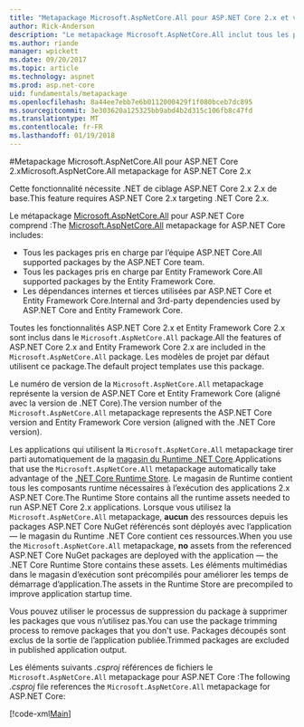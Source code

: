 ```yaml
---
title: "Metapackage Microsoft.AspNetCore.All pour ASP.NET Core 2.x et versions ultérieures"
author: Rick-Anderson
description: "Le metapackage Microsoft.AspNetCore.All inclut tous les packages ASP.NET Core et Entity Framework Core, ainsi que leurs dépendances."
ms.author: riande
manager: wpickett
ms.date: 09/20/2017
ms.topic: article
ms.technology: aspnet
ms.prod: asp.net-core
uid: fundamentals/metapackage
ms.openlocfilehash: 8a44ee7ebb7e6b0112000429f1f080bceb7dc895
ms.sourcegitcommit: 3e303620a125325bb9abd4b2d315c106fb8c47fd
ms.translationtype: MT
ms.contentlocale: fr-FR
ms.lasthandoff: 01/19/2018
---
```

#<a name="microsoftaspnetcoreall-metapackage-for-aspnet-core-2x"></a><span data-ttu-id="5dc25-103">Metapackage Microsoft.AspNetCore.All pour ASP.NET Core 2.x</span><span class="sxs-lookup"><span data-stu-id="5dc25-103">Microsoft.AspNetCore.All metapackage for ASP.NET Core 2.x</span></span>

<span data-ttu-id="5dc25-104">Cette fonctionnalité nécessite .NET de ciblage ASP.NET Core 2.x 2.x de base.</span><span class="sxs-lookup"><span data-stu-id="5dc25-104">This feature requires ASP.NET Core 2.x targeting .NET Core 2.x.</span></span>

<span data-ttu-id="5dc25-105">Le métapackage [Microsoft.AspNetCore.All](https://www.nuget.org/packages/Microsoft.AspNetCore.All) pour ASP.NET Core comprend :</span><span class="sxs-lookup"><span data-stu-id="5dc25-105">The [Microsoft.AspNetCore.All](https://www.nuget.org/packages/Microsoft.AspNetCore.All) metapackage for ASP.NET Core includes:</span></span>

* <span data-ttu-id="5dc25-106">Tous les packages pris en charge par l’équipe ASP.NET Core.</span><span class="sxs-lookup"><span data-stu-id="5dc25-106">All supported packages by the ASP.NET Core team.</span></span>
* <span data-ttu-id="5dc25-107">Tous les packages pris en charge par Entity Framework Core.</span><span class="sxs-lookup"><span data-stu-id="5dc25-107">All supported packages by the Entity Framework Core.</span></span> 
* <span data-ttu-id="5dc25-108">Les dépendances internes et tierces utilisées par ASP.NET Core et Entity Framework Core.</span><span class="sxs-lookup"><span data-stu-id="5dc25-108">Internal and 3rd-party dependencies used by ASP.NET Core and Entity Framework Core.</span></span> 

<span data-ttu-id="5dc25-109">Toutes les fonctionnalités ASP.NET Core 2.x et Entity Framework Core 2.x sont inclus dans le `Microsoft.AspNetCore.All` package.</span><span class="sxs-lookup"><span data-stu-id="5dc25-109">All the features of ASP.NET Core 2.x and Entity Framework Core 2.x are included in the `Microsoft.AspNetCore.All` package.</span></span> <span data-ttu-id="5dc25-110">Les modèles de projet par défaut utilisent ce package.</span><span class="sxs-lookup"><span data-stu-id="5dc25-110">The default project templates use this package.</span></span>

<span data-ttu-id="5dc25-111">Le numéro de version de la `Microsoft.AspNetCore.All` metapackage représente la version de ASP.NET Core et Entity Framework Core (aligné avec la version de .NET Core).</span><span class="sxs-lookup"><span data-stu-id="5dc25-111">The version number of the `Microsoft.AspNetCore.All` metapackage represents the ASP.NET Core version and Entity Framework Core version (aligned with the .NET Core version).</span></span>

<span data-ttu-id="5dc25-112">Les applications qui utilisent la `Microsoft.AspNetCore.All` metapackage tirer parti automatiquement de la [magasin du Runtime .NET Core](https://docs.microsoft.com/dotnet/core/deploying/runtime-store).</span><span class="sxs-lookup"><span data-stu-id="5dc25-112">Applications that use the `Microsoft.AspNetCore.All` metapackage automatically take advantage of the [.NET Core Runtime Store](https://docs.microsoft.com/dotnet/core/deploying/runtime-store).</span></span> <span data-ttu-id="5dc25-113">Le magasin de Runtime contient tous les composants runtime nécessaires à l’exécution des applications 2.x ASP.NET Core.</span><span class="sxs-lookup"><span data-stu-id="5dc25-113">The Runtime Store contains all the runtime assets needed to run ASP.NET Core 2.x applications.</span></span> <span data-ttu-id="5dc25-114">Lorsque vous utilisez la `Microsoft.AspNetCore.All` metapackage, **aucun** des ressources depuis les packages ASP.NET Core NuGet référencés sont déployés avec l’application &mdash; le magasin du Runtime .NET Core contient ces ressources.</span><span class="sxs-lookup"><span data-stu-id="5dc25-114">When you use the `Microsoft.AspNetCore.All` metapackage, **no** assets from the referenced ASP.NET Core NuGet packages are deployed with the application &mdash; the .NET Core Runtime Store contains these assets.</span></span> <span data-ttu-id="5dc25-115">Les éléments multimédias dans le magasin d’exécution sont précompilés pour améliorer les temps de démarrage d’application.</span><span class="sxs-lookup"><span data-stu-id="5dc25-115">The assets in the Runtime Store are precompiled to improve application startup time.</span></span>

<span data-ttu-id="5dc25-116">Vous pouvez utiliser le processus de suppression du package à supprimer les packages que vous n’utilisez pas.</span><span class="sxs-lookup"><span data-stu-id="5dc25-116">You can use the package trimming process to remove packages that you don't use.</span></span> <span data-ttu-id="5dc25-117">Packages découpés sont exclus de la sortie de l’application publiée.</span><span class="sxs-lookup"><span data-stu-id="5dc25-117">Trimmed packages are excluded in published application output.</span></span>

<span data-ttu-id="5dc25-118">Les éléments suivants *.csproj* références de fichiers le `Microsoft.AspNetCore.All` metapackage pour ASP.NET Core :</span><span class="sxs-lookup"><span data-stu-id="5dc25-118">The following *.csproj* file references the `Microsoft.AspNetCore.All` metapackage for ASP.NET Core:</span></span>

[!code-xml[Main](..\mvc\views\view-compilation\sample\MvcRazorCompileOnPublish2.csproj?highlight=9)]
